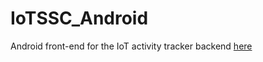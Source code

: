 # IoTSSC_Android
Android front-end for the IoT activity tracker backend [here](https://github.com/stavrakis/IoTSSC_app)
